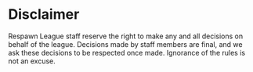 # Disclaimer
Respawn League staff reserve the right to make any and all decisions on behalf of the league. Decisions made by staff members are final, and we ask these decisions to be respected once made. Ignorance of the rules is not an excuse.